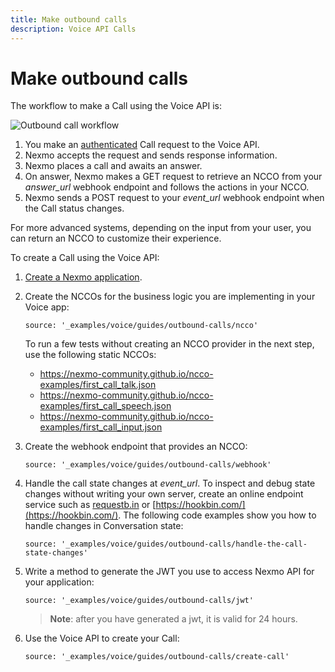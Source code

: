 ```yaml
---
title: Make outbound calls
description: Voice API Calls
---
```


# Make outbound calls

The workflow to make a Call using the Voice API is:

![Outbound call workflow](/assets/images/workflow_voice_api_outbound_call.svg)

1. You make an [authenticated](/concepts/guides/applications#minting) Call request to the Voice API.
2. Nexmo accepts the request and sends response information.
3. Nexmo places a call and awaits an answer.
4. On answer, Nexmo makes a GET request to retrieve an NCCO from your *answer_url* webhook endpoint and follows the actions in your NCCO.
5. Nexmo sends a POST request to your *event_url* webhook endpoint when the Call status changes.

For more advanced systems, depending on the input from your user, you can return an NCCO to customize their experience.

To create a Call using the Voice API:


1. [Create a Nexmo application](/concepts/guides/applications#apps_quickstart).</li>
2. Create the NCCOs for the business logic you are implementing in your Voice app:

    ```tabbed_content
    source: '_examples/voice/guides/outbound-calls/ncco'
    ```

    To run a few tests without creating an NCCO provider in the next step, use the following static NCCOs:
      * <https://nexmo-community.github.io/ncco-examples/first_call_talk.json>
      * <https://nexmo-community.github.io/ncco-examples/first_call_speech.json>
      * <https://nexmo-community.github.io/ncco-examples/first_call_input.json>

3. Create the webhook endpoint that provides an NCCO:

    ```tabbed_examples
    source: '_examples/voice/guides/outbound-calls/webhook'
    ```

4. Handle the call state changes at <i>event_url</i>. To inspect and debug state changes without writing your own server, create an online endpoint service such as [requestb.in](http://requestb.in/) or [https://hookbin.com/](https://hookbin.com/). The following code examples show you how to handle changes in Conversation state:

    ```tabbed_examples
    source: '_examples/voice/guides/outbound-calls/handle-the-call-state-changes'
    ```

5. Write a method to generate the JWT you use to access Nexmo API for your application:

    ```tabbed_examples
    source: '_examples/voice/guides/outbound-calls/jwt'
    ```

    > **Note**: after you have generated a jwt, it is valid for 24 hours.


6. Use the Voice API to create your Call:

    ```tabbed_examples
    source: '_examples/voice/guides/outbound-calls/create-call'
    ```
